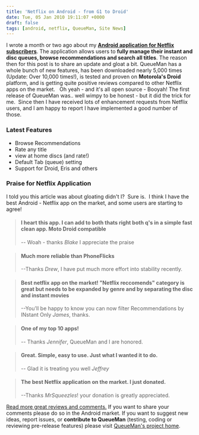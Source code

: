 ```yaml
---
title: 'Netflix on Android - from G1 to Droid'
date: Tue, 05 Jan 2010 19:11:07 +0000
draft: false
tags: [android, netflix, QueueMan, Site News]
---
```


I wrote a month or two ago about my [**Android application for Netflix subscribers**](https://blog.edwardawebb.com/site-news/netflix-queue-manager-android-phones "Netflix application for Android"). The application allows users to **fully manage their instant and disc queues, browse recommendations and search all titles**. The reason then for this post is to share an update and gloat a bit. QueueMan has a whole bunch of new features, has been downloaded nearly 5,000 times (Update: Over 10,000 times!), is tested and proven on **Motorola's Droid** platform, and is getting quite positive reviews compared to other Netflix apps on the market.   Oh yeah - and it's all open source - Booyah!  The first release of QueueMan was.. well wimpy to be honest - but it did the trick for me.  Since then I have received lots of enhancement requests from Netflix users, and I am happy to report I have implemented a good number of those.

### Latest Features

*   Browse Recommendations
*   Rate any title
*   view at home discs (and rate!)
*   Default Tab (queue) setting
*   Support for Droid, Eris and others

### Praise for Netflix Application

I told you this article was about gloating didn't I?  Sure is.  I think I have the best Android - Netflix app on the market, and some users are starting to agree!

> #### I heart this app. I can add to both thats right both q's in a simple fast clean app. Moto Droid compatible
> 
> \-\- Woah - thanks _Blake_ I appreciate the praise

> #### Much more reliable than PhoneFlicks
> 
> --Thanks _Drew_, I have put much more effort into stability recently.

> #### Best netflix app on the market! "Netflix reccomends" category is great but needs to be expanded by genre and by separating the disc and instant movies
> 
> --You'll be happy to know you can now filter Recommendations by INstant Only _James_, thanks.

> #### One of my top 10 apps!
> 
> \-\- Thanks _Jennifer_, QueueMan and I are honored.

> #### Great. Simple, easy to use. Just what I wanted it to do.
> 
> \-\- Glad it is treating you well _Jeffrey_

> #### The best Netflix application on the market. I just donated.
> 
> --Thanks _MrSqueezles_! your donation is greatly appreciated.

[Read more great reviews and comments.](http://code.google.com/p/queueman/wiki/Promotional#Praise_from_Users "A collection of choice reviews for QueueMan - Netflix applicationfor Android devices") If you want to share your comments please do so in the Android market. If you want to suggest new ideas, report issues, or **contribute to QueueMan** (testing, coding or reviewing pre-release features) please visit [QueueMan's project home](http://code.google.com/p/queueman "QueueMan Project Site").
